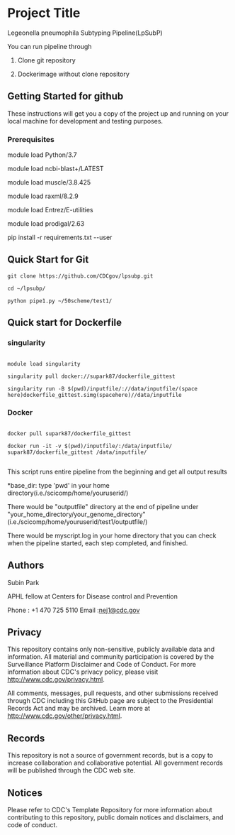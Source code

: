 # Project Title
Legeonella pneumophila Subtyping Pipeline(LpSubP)

You can run pipeline through 

1) Clone git repository 

2) Dockerimage without clone repository

## Getting Started for github

These instructions will get you a copy of the project up and running on your local machine for development and testing purposes.

### Prerequisites

module load Python/3.7

module load ncbi-blast+/LATEST

module load muscle/3.8.425

module load raxml/8.2.9

module load Entrez/E-utilities

module load prodigal/2.63

pip install -r requirements.txt --user

## Quick Start for Git


``` 
git clone https://github.com/CDCgov/lpsubp.git

cd ~/lpsubp/

python pipe1.py ~/50scheme/test1/

```

## Quick start for Dockerfile

### singularity

``` 

module load singularity

singularity pull docker://supark87/dockerfile_gittest

singularity run -B $(pwd)/inputfile/://data/inputfile/(space here)dockerfile_gittest.simg(spacehere)//data/inputfile

``` 

### Docker

``` 

docker pull supark87/dockerfile_gittest

docker run -it -v $(pwd)/inputfile/:/data/inputfile/ supark87/dockerfile_gittest /data/inputfile/


``` 




This script runs entire pipeline from the beginning and get all output results

*base_dir: type 'pwd' in your home directory(i.e./scicomp/home/youruserid/) 

There would be "outputfile" directory at the end of pipeline under
"your_home_directory/your_genome_directory" (i.e./scicomp/home/youruserid/test1/outputfile/)

There would be myscript.log in your home directory that you can check when the pipeline started, each step completed, and finished. 


## Authors

Subin Park

APHL fellow at Centers for Disease control and Prevention

Phone : +1 470 725 5110
Email :nej1@cdc.gov


## Privacy

This repository contains only non-sensitive, publicly available data and information. All material and community participation is covered by the Surveillance Platform Disclaimer and Code of Conduct. For more information about CDC's privacy policy, please visit http://www.cdc.gov/privacy.html.


All comments, messages, pull requests, and other submissions received through CDC including this GitHub page are subject to the Presidential Records Act and may be archived. Learn more at http://www.cdc.gov/other/privacy.html.

## Records

This repository is not a source of government records, but is a copy to increase collaboration and collaborative potential. All government records will be published through the CDC web site.

## Notices
Please refer to CDC's Template Repository for more information about contributing to this repository, public domain notices and disclaimers, and code of conduct.
